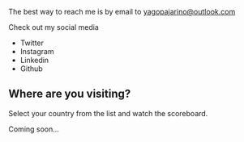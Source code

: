 The best way to reach me is by email to [yagopajarino@outlook.com](mailto:yagopajarino@outlook.com)

Check out my social media

- Twitter
- Instagram
- Linkedin
- Github

## Where are you visiting?

Select your country from the list and watch the scoreboard.

Coming soon...
